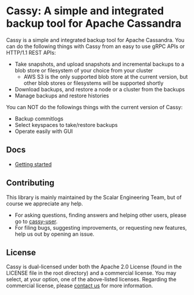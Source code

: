 # Cassy: A simple and integrated backup tool for Apache Cassandra

Cassy is a simple and integrated backup tool for Apache Cassandra.
You can do the following things with Cassy from an easy to use gRPC APIs or HTTP/1.1 REST APIs:
* Take snapshots, and upload snapshots and incremental backups to a blob store or filesystem of your choice from your cluster
  * AWS S3 is the only supported blob store at the current version, but other blob stores or filesystems will be supported shortly
* Download backups, and restore a node or a cluster from the backups
* Manage backups and restore histories

You can NOT do the followings things with the current version of Cassy:
* Backup commitlogs 
* Select keyspaces to take/restore backups 
* Operate easily with GUI

## Docs
* [Getting started](docs/getting-started.md)

## Contributing 
This library is mainly maintained by the Scalar Engineering Team, but of course we appreciate any help.

* For asking questions, finding answers and helping other users, please go to [cassy-user](https://groups.google.com/forum/#!forum/cassy-user).
* For filing bugs, suggesting improvements, or requesting new features, help us out by opening an issue.

## License
Cassy is dual-licensed under both the Apache 2.0 License (found in the LICENSE file in the root directory) and a commercial license. You may select, at your option, one of the above-listed licenses. Regarding the commercial license, please [contact us](https://scalar-labs.com/contact_us/) for more information. 